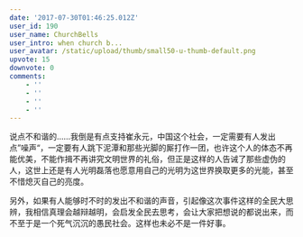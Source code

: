 ```yaml
---
date: '2017-07-30T01:46:25.012Z'
user_id: 190
user_name: ChurchBells
user_intro: when church b...
user_avatar: /static/upload/thumb/small50-u-thumb-default.png
upvote: 15
downvote: 0
comments:
    - ''
    - ''
    - ''
    - ''
---
```


说点不和谐的……我倒是有点支持崔永元，中国这个社会，一定需要有人发出点”噪声“，一定要有人跳下泥潭和那些光脚的厮打作一团，也许这个人的体态不再能优美，不能作揖不再讲究文明世界的礼俗，但正是这样的人告诫了那些虚伪的人，这世上还是有人光明磊落也愿意用自己的光明为这世界换取更多的光能，甚至不惜熄灭自己的亮度。

另外，如果有人能够时不时的发出不和谐的声音，引起像这次事件这样的全民大思辨，我相信真理会越辩越明，会启发全民去思考，会让大家把想说的都说出来，而不至于是一个死气沉沉的愚民社会。这样也未必不是一件好事。
